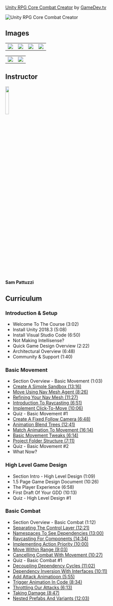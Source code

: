 [Unity RPG Core Combat Creator](https://www.gamedev.tv/p/unity-rpg)
by [GameDev.tv](https://www.gamedev.tv)

![Unity RPG Core Combat Creator](https://cdn.filestackcontent.com/kLgaSNZZSq6viqMMiLfi)


## Images
<table>
    <tr>
        <td><img src="https://www.filepicker.io/api/file/gAfSPg2HSDmuq5PPlWDD" /></td>
        <td><img src="https://www.filepicker.io/api/file/lZr1NvZ5SwCU4nDniLvs" /></td>
        <td><img src="https://www.filepicker.io/api/file/Cfg6Vz7CS6aEOQcsIkKF" /></td>
        <td><img src="https://www.filepicker.io/api/file/I6TYQGveS42wU4XcsfpN" /></td>
    </tr>
</table>

<table>
    <tr>
        <td><img src="https://www.filepicker.io/api/file/VcYx0KUbSQ2g3WdYTzeJ" /></td>
        <td><img src="https://www.filepicker.io/api/file/8sbJ4nGS06Del6zfi4Dv" /></td>
    </tr>
</table>

## Instructor
<img src="https://www.filepicker.io/api/file/UFx5lSgy7gkFMC5Z2cwF" width="15%" />
<h4>Sam Pattuzzi</h4>

## Curriculum
### Introduction & Setup
- Welcome To The Course (3:02)
- Install Unity 2018.3 (5:08)
- Install Visual Studio Code (6:50)
- Not Making Intellisense?
- Quick Game Design Overview (2:22)
- Architectural Overview (6:48)
- Community & Support (1:40)

### Basic Movement
- Section Overview - Basic Movement (1:03)
- [Create A Simple Sandbox (13:16)](https://github.com/aaronmsimon/unity-gamedevtv-core-combat-creator/commit/676744fa391e9d79ec1be7171045b30d3417cfe5)
- [Move Using Nav Mesh Agent (8:26)](https://github.com/aaronmsimon/unity-gamedevtv-core-combat-creator/commit/c3165312ced0b4a5c3d14a3b22297594e6c44287)
- [Refining Your Nav Mesh (11:27)](https://github.com/aaronmsimon/unity-gamedevtv-core-combat-creator/commit/328e7eb4203b38489d33976ff4d54f53dd11ac4d)
- [Introduction To Raycasting (6:51)](https://github.com/aaronmsimon/unity-gamedevtv-core-combat-creator/commit/82788703ff217b99e0e7d38c35b81338bdbcc6eb)
- [Implement Click-To-Move (10:06)](https://github.com/aaronmsimon/unity-gamedevtv-core-combat-creator/commit/8711ea09a41c9ed40f20f91bfc11a428930627ca)
- Quiz - Basic Movement #1
- [Create A Fixed Follow Camera (6:48)](https://github.com/aaronmsimon/unity-gamedevtv-core-combat-creator/commit/65e934c60e19ba741a9024fe1289324c243fe9df)
- [Animation Blend Trees (12:41)](https://github.com/aaronmsimon/unity-gamedevtv-core-combat-creator/commit/0525ec11d014d0d839c41be1099cdc98b845c558)
- [Match Animation To Movement (16:14)](https://github.com/aaronmsimon/unity-gamedevtv-core-combat-creator/commit/d75f437d30e47f536a0591796bfee6800bfb0d51)
- [Basic Movement Tweaks (6:14)](https://github.com/aaronmsimon/unity-gamedevtv-core-combat-creator/commit/0abd78607793d78824bc3379c530c38e95e81404)
- [Project Folder Structure (7:11)](https://github.com/aaronmsimon/unity-gamedevtv-core-combat-creator/commit/b7adcbc8baec729dd0ce3bdde4897f3f4bf9533e)
- Quiz - Basic Movement #2
- What Now?

### High Level Game Design
- Section Intro - High Level Design (1:09)
- 1.5 Page Game Design Document (10:26)
- The Player Experience (6:58)
- First Draft Of Your GDD (10:13)
- Quiz - High Level Design #1

### Basic Combat
- Section Overview - Basic Combat (1:12)
- [Separating The Control Layer (12:21)](https://github.com/aaronmsimon/unity-gamedevtv-core-combat-creator/commit/ff45f9c31a114f17fe9256450f0eb20503d97704)
- [Namespaces To See Dependencies (13:00)](https://github.com/aaronmsimon/unity-gamedevtv-core-combat-creator/commit/1bd8d19c65244b20ad3973c824dbd042cf73e911)
- [Raycasting For Components (14:34)](https://github.com/aaronmsimon/unity-gamedevtv-core-combat-creator/commit/0bd672c4645bbc19e1764d95b093fa1a770341bb)
- [Implementing Action Priority (10:00)](https://github.com/aaronmsimon/unity-gamedevtv-core-combat-creator/commit/8235069780d248f35983660fd5b3581d2b126c22)
- [Move Within Range (9:03)](https://github.com/aaronmsimon/unity-gamedevtv-core-combat-creator/commit/72cbb5d9db4b4e5642cb329c8454b3566412055d)
- [Cancelling Combat With Movement (10:27)](https://github.com/aaronmsimon/unity-gamedevtv-core-combat-creator/commit/ce78ee1b2e25c39dcdbf10125fc93fed553f7884)
- Quiz - Basic Combat #1
- [Decoupling Dependency Cycles (11:02)](https://github.com/aaronmsimon/unity-gamedevtv-core-combat-creator/commit/ed28e511d0470247b69229a016c2cc3180314404)
- [Dependency Inversion With Interfaces (10:11)](https://github.com/aaronmsimon/unity-gamedevtv-core-combat-creator/commit/4d1ecb68d34831a9df6f2495c00949425aca6ac0)
- [Add Attack Animatioon (5:55)](https://github.com/aaronmsimon/unity-gamedevtv-core-combat-creator/commit/039a57ea88caf6d5480acf96a9b170267da42a46)
- [Trigger Animation In Code (8:34)](https://github.com/aaronmsimon/unity-gamedevtv-core-combat-creator/commit/87f1809f9ffc4092ce87ec79fcc2ca5e68169e5b)
- [Throttling Our Attacks (6:13)](https://github.com/aaronmsimon/unity-gamedevtv-core-combat-creator/commit/bd99641557a7b758acc6c98f0ede61f4e2cf49d8)
- [Taking Damage (8:47)](https://github.com/aaronmsimon/unity-gamedevtv-core-combat-creator/commit/1950efb8da73cb487876be17f2427b281444dcdd)
- [Nested Prefabs And Variants (12:03)](https://github.com/aaronmsimon/unity-gamedevtv-core-combat-creator/commit/2813b4dead0b596100ea2475e4fc20471b84f54a)